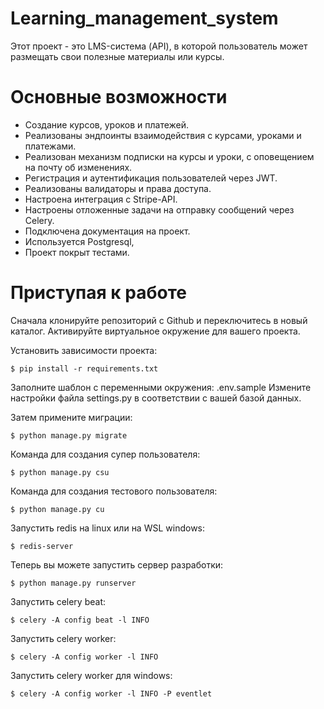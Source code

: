 # Learning_management_system
 Этот проект - это LMS-система (API), в которой пользователь может размещать свои полезные материалы или курсы.
 
# Основные возможности
- Создание курсов, уроков и платежей.
- Реализованы эндпоинты взаимодействия с курсами, уроками и платежами.
- Реализован механизм подписки на курсы и уроки, с оповещением на почту об изменениях.
- Регистрация и аутентификация пользователей через JWT.
- Реализованы валидаторы и права доступа.
- Настроена интеграция с Stripe-API.
- Настроены отложенные задачи на отправку сообщений через Celery.
- Подключена документация на проект.
- Используется Postgresql,
- Проект покрыт тестами.


# Приступая к работе

Сначала клонируйте репозиторий с Github и переключитесь в новый каталог.
Активируйте виртуальное окружение для вашего проекта.

Установить зависимости проекта:

    $ pip install -r requirements.txt


Заполните шаблон с переменными окружения: .env.sample
Измените настройки файла settings.py в соответствии с вашей базой данных.
    
Затем примените миграции:

    $ python manage.py migrate

Команда для создания супер пользователя:
    
    $ python manage.py csu

Команда для создания тестового пользователя:
    
    $ python manage.py cu

Запустить redis на linux или на WSL windows:

    $ redis-server

Теперь вы можете запустить сервер разработки:

    $ python manage.py runserver

Запустить celery beat:

    $ celery -A config beat -l INFO

Запустить celery worker:

    $ celery -A config worker -l INFO

Запустить celery worker для windows:

    $ celery -A config worker -l INFO -P eventlet
